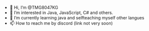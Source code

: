 - 👋 Hi, I’m @TMG8047KG
- 👀 I’m interested in Java, JavaScript, C# and others.
- 🌱 I’m currently learning java and selfteaching myself other langues
- 📫 How to reach me by discord (link not very soon)

<!---
TMG8047KG/TMG8047KG is a ✨ special ✨ repository because its `README.md` (this file) appears on your GitHub profile.
You can click the Preview link to take a look at your changes.
--->
